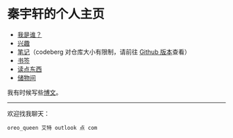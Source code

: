 # 秦宇轩的个人主页

- [我是谁？](./whoami)
- [兴趣](./interest)
- [笔记](./quick-notes)（codeberg 对仓库大小有限制，请前往 [Github 版本](yuxuanqin.github.io/notes)查看）
- [书签](./bookmarks)
- [读点东西](./readings)
- [储物间](./store)

我有时候写些[博文](./post)。

---

欢迎找我聊天：

`oreo_queen 艾特 outlook 点 com`
